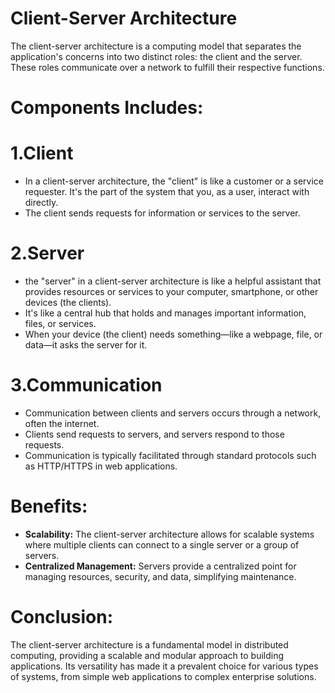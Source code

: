 # Client-Server Architecture

The client-server architecture is a computing model that separates the application's concerns into two distinct roles: the client and the server. These roles communicate over a network to fulfill their respective functions.

# Components Includes:

# 1.Client

- In a client-server architecture, the "client" is like a customer or a service requester. It's the part of the system that you, as a user, interact with directly.
- The client sends requests for information or services to the server.

# 2.Server

- the "server" in a client-server architecture is like a helpful assistant that provides resources or services to your computer, smartphone, or other devices (the clients).
- It's like a central hub that holds and manages important information, files, or services.
- When your device (the client) needs something—like a webpage, file, or data—it asks the server for it.

# 3.Communication

- Communication between clients and servers occurs through a network, often the internet.
- Clients send requests to servers, and servers respond to those requests.
- Communication is typically facilitated through standard protocols such as HTTP/HTTPS in web applications.

# Benefits:

- **Scalability:** The client-server architecture allows for scalable systems where multiple clients can connect to a single server or a group of servers.
- **Centralized Management:** Servers provide a centralized point for managing resources, security, and data, simplifying maintenance.

# Conclusion:

The client-server architecture is a fundamental model in distributed computing, providing a scalable and modular approach to building applications. Its versatility has made it a prevalent choice for various types of systems, from simple web applications to complex enterprise solutions.
